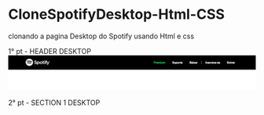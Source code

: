 # CloneSpotifyDesktop-Html-CSS

clonando a pagina Desktop do Spotify usando Html e css

1° pt - HEADER DESKTOP
<img src="header.png">

2° pt - SECTION 1 DESKTOP

